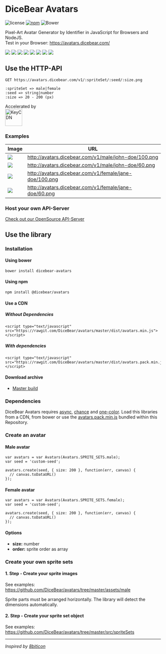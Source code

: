 # DiceBear Avatars

![license](https://img.shields.io/github/license/dicebear/avatars.svg)
[![npm](https://img.shields.io/npm/v/@dicebear/avatars.svg)](https://www.npmjs.com/package/@dicebear/avatars)
![Bower](https://img.shields.io/bower/v/dicebear-avatars.svg)

Pixel-Art Avatar Generator by Identifier in JavaScript for Browsers and NodeJS.  
Test in your Browser: <https://avatars.dicebear.com/>

![](http://avatars.dicebear.com/v1/female/1/60.png)
![](http://avatars.dicebear.com/v1/male/3/60.png)
![](http://avatars.dicebear.com/v1/female/3/60.png)
![](http://avatars.dicebear.com/v1/male/8/60.png)
![](http://avatars.dicebear.com/v1/female/31/60.png)
![](http://avatars.dicebear.com/v1/male/83/60.png)
![](http://avatars.dicebear.com/v1/female/33/60.png)
![](http://avatars.dicebear.com/v1/male/88/60.png)


## Use the HTTP-API

```
GET https://avatars.dicebear.com/v1/:spriteSet/:seed/:size.png
```

```
:spriteSet => male|female
:seed => string|number
:size => 20 - 200 (px)
```

Accelerated by  
<a href="https://www.keycdn.com/?a=42254">
    <img src="https://logos.keycdn.com/keycdn-logo.svg" alt="KeyCDN" height="55">
</a>

### Examples

| Image                                                       | URL                                                      |
| ----------------------------------------------------------- | -------------------------------------------------------- |
| ![](http://avatars.dicebear.com/v1/male/john-doe/100.png)   | <http://avatars.dicebear.com/v1/male/john-doe/100.png>   |
| ![](http://avatars.dicebear.com/v1/male/john-doe/60.png)    | <http://avatars.dicebear.com/v1/male/john-doe/60.png>    |
| ![](http://avatars.dicebear.com/v1/female/jane-doe/100.png) | <http://avatars.dicebear.com/v1/female/jane-doe/100.png> |
| ![](http://avatars.dicebear.com/v1/female/jane-doe/60.png)  | <http://avatars.dicebear.com/v1/female/jane-doe/60.png>  |


### Host your own API-Server
[Check out our OpenSource API-Server](https://github.com/DiceBear/avatars-server)


## Use the library

### Installation

#### Using bower

```
bower install dicebear-avatars
```

#### Using npm

```
npm install @dicebear/avatars
```

#### Use a CDN

##### Without Dependencies

```
<script type="text/javascript" src="https://rawgit.com/DiceBear/avatars/master/dist/avatars.min.js"></script>
```

##### With dependencies

```
<script type="text/javascript" src="https://rawgit.com/DiceBear/avatars/master/dist/avatars.pack.min.js"></script>
```

#### Download archive

- [Master build](https://github.com/DiceBear/avatars/archive/master.zip)

### Dependencies

DiceBear Avatars requires [async](https://github.com/caolan/async), [chance](https://github.com/chancejs/chancejs) and [one-color](https://github.com/One-com/one-color). Load this libraries from a CDN, from bower or use the [avatars.pack.min.js](https://github.com/DiceBear/avatars/blob/master/dist/avatars.pack.min.js) bundled within this Repository.

### Create an avatar

#### Male avatar

```
var avatars = var Avatars(Avatars.SPRITE_SETS.male);
var seed = 'custom-seed';

avatars.create(seed, { size: 200 }, function(err, canvas) {
  // canvas.toDataURL()
});
```

#### Female avatar

```
var avatars = var Avatars(Avatars.SPRITE_SETS.female);
var seed = 'custom-seed';

avatars.create(seed, { size: 200 }, function(err, canvas) {
  // canvas.toDataURL()
});
```

#### Options

- **size:** number
- **order:** sprite order as array


### Create your own sprite sets

#### 1. Step - Create your sprite images

See examples: <https://github.com/DiceBear/avatars/tree/master/assets/male>

Sprite parts must be arranged horizontally. The library will detect the dimensions automatically.

#### 2. Step - Create your sprite set object

See examples: <https://github.com/DiceBear/avatars/tree/master/src/spriteSets>

--------
_Inspired by [8biticon](https://github.com/matveyco/8biticon)_

